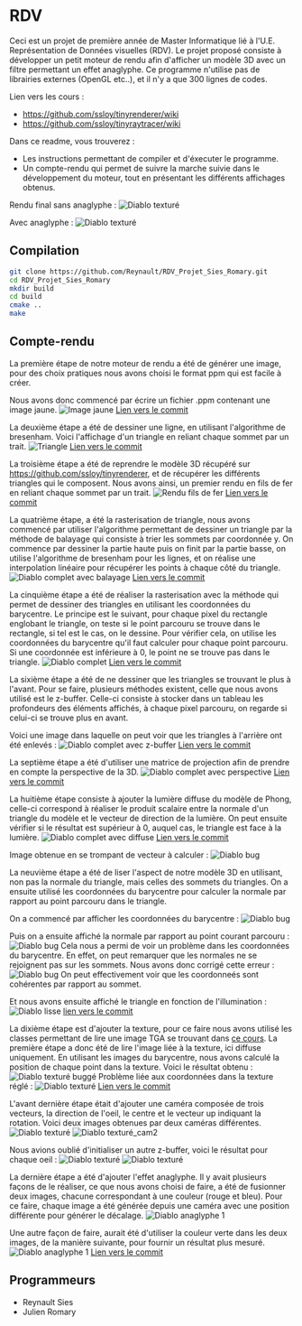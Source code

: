 # RDV

Ceci est un projet de première année de Master Informatique lié à l'U.E. Représentation de Données visuelles (RDV).
Le projet proposé consiste à développer un petit moteur de rendu afin d'afficher un modèle 3D avec un filtre
permettant un effet anaglyphe. Ce programme n'utilise pas de librairies externes (OpenGL etc..), et il n'y a que
300 lignes de codes.

Lien vers les cours :
* https://github.com/ssloy/tinyrenderer/wiki
* https://github.com/ssloy/tinyraytracer/wiki

Dans ce readme, vous trouverez :
* Les instructions permettant de compiler et d'éxecuter le programme.
* Un compte-rendu qui permet de suivre la marche suivie dans le développement du moteur, tout en 
présentant les différents affichages obtenus.

Rendu final sans anaglyphe :
![Diablo texturé](images/png/out16.png)

Avec anaglyphe :
![Diablo texturé](images/png/outfusion_without_green.png)

## Compilation
```sh
git clone https://github.com/Reynault/RDV_Projet_Sies_Romary.git
cd RDV_Projet_Sies_Romary
mkdir build
cd build
cmake ..
make
```

## Compte-rendu

La première étape de notre moteur de rendu a été de générer une image, 
pour des choix pratiques nous avons choisi le format ppm qui est facile à créer.

Nous avons donc commencé par écrire un fichier .ppm contenant une image jaune.
![Image jaune](images/png/out1.png)
[Lien vers le commit](https://github.com/Reynault/RDV_Projet_Sies_Romary/commit/39c1bb8c2d2aaf04ea546f050ca2ae441dc8aef8)

La deuxième étape a été de dessiner une ligne, en utilisant l'algorithme de bresenham. Voici l'affichage
d'un triangle en reliant chaque sommet par un trait.
![Triangle](images/png/out2.png)
[Lien vers le commit](https://github.com/Reynault/RDV_Projet_Sies_Romary/commit/7ca575501bf73d6ecf53e38284042aee557cf8e8)

La troisième étape a été de reprendre le modèle 3D récupéré sur https://github.com/ssloy/tinyrenderer, et
de récupérer les différents triangles qui le composent. Nous avons ainsi, un premier rendu en fils de fer
en reliant chaque sommet par un trait.
![Rendu fils de fer](images/png/out3.png)
[Lien vers le commit](https://github.com/Reynault/RDV_Projet_Sies_Romary/commit/dce958be9290a87bcc1de73e8a6816af2b8bacd5)

La quatrième étape, a été la rasterisation de triangle, nous avons commencé par utiliser l'algorithme
permettant de dessiner un triangle par la méthode de balayage qui consiste à trier les sommets par
coordonnée y. On commence par dessiner la partie haute puis on finit par la partie basse, on utilise
l'algorithme de bresenham pour les lignes, et on réalise une interpolation linéaire pour récupérer 
les points à chaque côté du triangle.
![Diablo complet avec balayage](images/png/out4.png)
[Lien vers le commit](https://github.com/Reynault/RDV_Projet_Sies_Romary/commit/5eeee4163f74b36bc6d74fe50eb29995864a0b52)

La cinquième étape a été de réaliser la rasterisation avec la méthode qui permet de dessiner des triangles
en utilisant les coordonnées du barycentre. Le principe est le suivant, pour chaque pixel du rectangle englobant
le triangle, on teste si le point parcouru se trouve dans le rectangle, si tel est le cas, on le dessine.
Pour vérifier cela, on utilise les coordonnées du barycentre qu'il faut calculer pour chaque point parcouru.
Si une coordonnée est inférieure à 0, le point ne se trouve pas dans le triangle.
![Diablo complet](images/png/out5.png)
[Lien vers le commit](https://github.com/Reynault/RDV_Projet_Sies_Romary/commit/a46f1304fc44e4ee2a9478e90a3687f4243861ef)

La sixième étape a été de ne dessiner que les triangles se trouvant le plus à l'avant. Pour se faire, plusieurs
méthodes existent, celle que nous avons utilisé est le z-buffer. Celle-ci consiste à stocker dans un
tableau les profondeurs des éléments affichés, à chaque pixel parcouru, on regarde si celui-ci se trouve
plus en avant. 

Voici une image dans laquelle on peut voir que les triangles à l'arrière ont été enlevés :
![Diablo complet avec z-buffer](images/png/out6.png)
[Lien vers le commit](https://github.com/Reynault/RDV_Projet_Sies_Romary/commit/69630c2b19fccfe5bd2bdd76448042a815528315)

La septième étape a été d'utiliser une matrice de projection afin de prendre en compte la perspective
de la 3D.
![Diablo complet avec perspective](images/png/out7.png)
[Lien vers le commit](https://github.com/Reynault/RDV_Projet_Sies_Romary/commit/0e8438b1f0eb98ea4cddf7d2618ba60bf9c168c4)

La huitième étape consiste à ajouter la lumière diffuse du modèle de Phong, celle-ci correspond à réaliser
le produit scalaire entre la normale d'un triangle du modèle et le vecteur de direction de la lumière.
On peut ensuite vérifier si le résultat est supérieur à 0, auquel cas, le triangle est face à la lumière.
![Diablo complet avec diffuse](images/png/out9.png)
[Lien vers le commit](https://github.com/Reynault/RDV_Projet_Sies_Romary/commit/6aa794cd985c0db0a57e740a56d5eeaa6a73c174)

Image obtenue en se trompant de vecteur à calculer :
![Diablo bug](images/png/out8(theGrudge).png)

La neuvième étape a été de liser l'aspect de notre modèle 3D en utilisant, non pas la normale du triangle,
mais celles des sommets du triangles. On a ensuite utilisé les coordonnées du barycentre pour calculer la
normale par rapport au point parcouru dans le triangle.

On a commencé par afficher les coordonnées du barycentre :
![Diablo bug](images/png/out10(epilepsy_edition).png)

Puis on a ensuite affiché la normale par rapport au point courant parcouru :
![Diablo bug](images/png/out12(barycentric_error).png)
Cela nous a permi de voir un problème dans les coordonnées du barycentre. En effet, on peut remarquer
que les normales ne se rejoignent pas sur les sommets. Nous avons donc corrigé cette erreur :
![Diablo bug](images/png/out13.png)
On peut effectivement voir que les coordonneés sont cohérentes par rapport au sommet.

Et nous avons ensuite affiché le triangle en fonction de l'illumination :
![Diablo lisse](images/png/out14.png)
[lien vers le commit](https://github.com/Reynault/RDV_Projet_Sies_Romary/commit/0f8f0015941eeb2a3cc097633d1fbb3e6da4e5c2)

La dixième étape est d'ajouter la texture, pour ce faire nous avons utilisé les classes permettant
de lire une image TGA se trouvant dans [ce cours](https://github.com/ssloy/tinyrenderer).
La première étape a donc été de lire l'image liée à la texture, ici diffuse uniquement.
En utilisant les images du barycentre, nous avons calculé la position de chaque point dans la
texture.
Voici le résultat obtenu :
![Diablo texturé buggé](images/png/out15.png)
Problème liée aux coordonnées dans la texture réglé :
![Diablo texturé](images/png/out16.png)
[Lien vers le commit](https://github.com/Reynault/RDV_Projet_Sies_Romary/commit/213520def4a3a8eacbefd74818d327330012ddec)

L'avant dernière étape était d'ajouter une caméra composée de trois vecteurs, la direction de l'oeil,
le centre et le vecteur up indiquant la rotation. Voici deux images obtenues par deux caméras différentes.
![Diablo texturé](images/png/outLeft.png)
![Diablo texturé_cam2](images/png/outRight.png)

Nous avions oublié d'initialiser un autre z-buffer, voici le résultat pour chaque oeil :
![Diablo texturé](images/png/outLeft_one_zBuffer.png)
![Diablo texturé](images/png/outright_one_zBuffer.png)

La dernière étape a été d'ajouter l'effet anaglyphe. Il y avait plusieurs façons de le réaliser,
ce que nous avons choisi de faire, a été de fusionner deux images, chacune correspondant à une
couleur (rouge et bleu). Pour ce faire, chaque image a été générée depuis une caméra avec
une position différente pour générer le décalage.
![Diablo anaglyphe 1](images/png/outfusion_without_green.png)

Une autre façon de faire, aurait été d'utiliser la couleur verte dans les deux images, de la
manière suivante, pour fournir un résultat plus mesuré.
![Diablo anaglyphe 1](images/png/outfusion_with_green.png)
[Lien vers le commit](https://github.com/Reynault/RDV_Projet_Sies_Romary/commit/c91206a184a9ee2fd02acd1cc7bc0f48c8fe1919)

## Programmeurs
 - Reynault Sies
 - Julien Romary